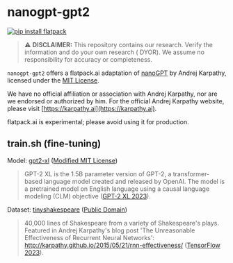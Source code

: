 # nanogpt-gpt2
[![pip install flatpack](https://img.shields.io/badge/pip%20install-flatpack-5865f2)](https://pypi.org/project/flatpack/)

> :warning: **DISCLAIMER:** This repository contains our research. Verify the information and do your own research (
> DYOR). We assume no responsibility for accuracy or completeness.

`nanogpt-gpt2` offers a flatpack.ai adaptation of [nanoGPT](https://github.com/karpathy/nanoGPT) by Andrej Karpathy, licensed under the [MIT License](https://github.com/karpathy/nanoGPT/blob/master/LICENSE).

We have no official affiliation or association with Andrej Karpathy, nor are we endorsed or authorized by him. For the official Andrej Karpathy website, please visit [https://karpathy.ai](https://karpathy.ai).

flatpack.ai is experimental; please avoid using it for production.

## train.sh (fine-tuning)

Model: [gpt2-xl](https://huggingface.co/gpt2-xl) ([Modified MIT License](https://github.com/openai/gpt-2/blob/master/LICENSE))
> GPT-2 XL is the 1.5B parameter version of GPT-2, a transformer-based language model created and released by OpenAI. The model is a pretrained model on English language using a causal language modeling (CLM) objective ([GPT-2 XL 2023](https://huggingface.co/gpt2-xl)).

Dataset: [tinyshakespeare](https://raw.githubusercontent.com/karpathy/char-rnn/master/data/tinyshakespeare/input.txt) ([Public Domain](https://creativecommons.org/publicdomain/zero/1.0/))
> 40,000 lines of Shakespeare from a variety of Shakespeare's plays. Featured in Andrej Karpathy's blog post 'The Unreasonable Effectiveness of Recurrent Neural Networks': http://karpathy.github.io/2015/05/21/rnn-effectiveness/ ([TensorFlow 2023](https://www.tensorflow.org/datasets/catalog/tiny_shakespeare)).